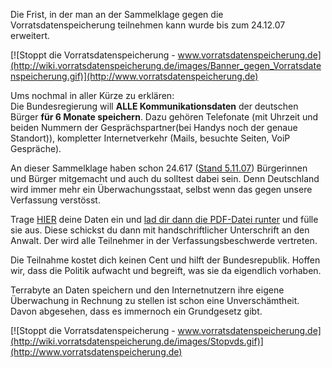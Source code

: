 <!--
.. title: Frist der Verfassungsbeschwerde erweitert
.. slug: 306-frist-der-verfassungsbeschwerde-erweitert
.. date: 2007-11-22 11:00:59
.. tags: Politik,Vorratsdatenspeicherung,Internet
.. description: 
.. type: text
-->

Die Frist, in der man an der Sammelklage gegen die Vorratsdatenspeicherung teilnehmen kann wurde bis zum 24.12.07 erweitert.

[![Stoppt die Vorratsdatenspeicherung - www.vorratsdatenspeicherung.de](http://wiki.vorratsdatenspeicherung.de/images/Banner_gegen_Vorratsdatenspeicherung.gif)](http://www.vorratsdatenspeicherung.de)
<!-- TEASER_END -->

Ums nochmal in aller Kürze zu erklären:  
Die Bundesregierung will **ALLE Kommunikationsdaten** der deutschen Bürger **für 6 Monate speichern**.
Dazu gehören Telefonate (mit Uhrzeit und beiden Nummern der Gesprächspartner(bei Handys noch der genaue Standort)), kompletter Internetverkehr (Mails, besuchte Seiten, VoiP Gespräche).

An dieser Sammelklage haben schon 24.617 ([Stand 5.11.07](https://www.vorratsdatenspeicherung.de/content/view/160/70/)) Bürgerinnen und Bürger mitgemacht und auch du solltest dabei sein.
Denn Deutschland wird immer mehr ein Überwachungsstaat, selbst wenn das gegen unsere Verfassung verstösst.

Trage [HIER](http://verfassungsbeschwerde.vorratsdatenspeicherung.de/) deine Daten ein und [lad dir dann die PDF-Datei runter](https://www.vorratsdatenspeicherung.de/images/sammelklage.pdf) und fülle sie aus.
Diese schickst du dann mit handschriftlicher Unterschrift an den Anwalt.
Der wird alle Teilnehmer in der Verfassungsbeschwerde vertreten.

Die Teilnahme kostet dich keinen Cent und hilft der Bundesrepublik.
Hoffen wir, dass die Politik aufwacht und begreift, was sie da eigendlich vorhaben.

Terrabyte an Daten speichern und den Internetnutzern ihre eigene Überwachung in Rechnung zu stellen ist schon eine Unverschämtheit.
Davon abgesehen, dass es immernoch ein Grundgesetz gibt.

[![Stoppt die Vorratsdatenspeicherung - www.vorratsdatenspeicherung.de](http://wiki.vorratsdatenspeicherung.de/images/Stopvds.gif)](http://www.vorratsdatenspeicherung.de)

